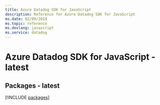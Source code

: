 ```yaml
---
title: Azure Datadog SDK for JavaScript
description: Reference for Azure Datadog SDK for JavaScript
ms.date: 02/09/2024
ms.topic: reference
ms.devlang: javascript
ms.service: datadog
---
```

# Azure Datadog SDK for JavaScript - latest
## Packages - latest
[!INCLUDE [packages](datadog-index.md)]